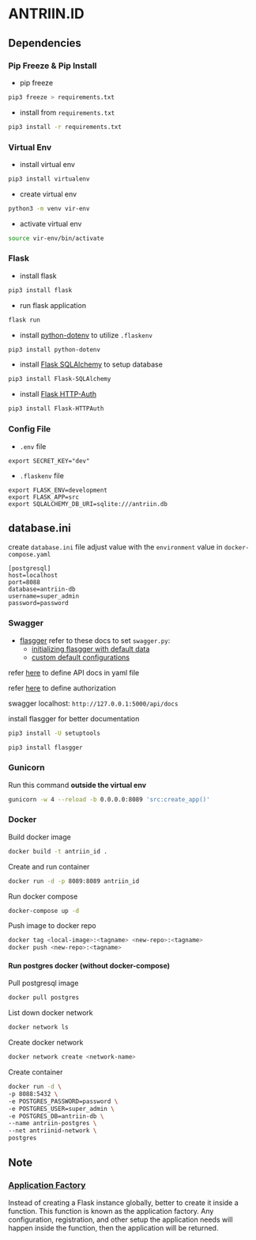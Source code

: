 # ANTRIIN.ID

## Dependencies

### Pip Freeze & Pip Install

* pip freeze
```sh
pip3 freeze > requirements.txt
```

* install from `requirements.txt`
```sh
pip3 install -r requirements.txt
```

### Virtual Env

* install virtual env
```sh
pip3 install virtualenv
```

* create virtual env
```sh
python3 -m venv vir-env
```

* activate virtual env
```sh
source vir-env/bin/activate
```

### Flask

* install flask
```sh
pip3 install flask
```

* run flask application
```sh
flask run
```

* install [python-dotenv](https://pypi.org/project/python-dotenv/) to utilize `.flaskenv`
```sh
pip3 install python-dotenv
```

* install [Flask SQLAlchemy](https://flask-sqlalchemy.palletsprojects.com/en/2.x/quickstart/#installation) to setup database
```sh
pip3 install Flask-SQLAlchemy
```

* install [Flask HTTP-Auth](https://flask-httpauth.readthedocs.io/en/latest/)
```sh
pip3 install Flask-HTTPAuth
```

### Config File

* `.env` file
```
export SECRET_KEY="dev"
```

* `.flaskenv` file
```
export FLASK_ENV=development
export FLASK_APP=src
export SQLALCHEMY_DB_URI=sqlite:///antriin.db
```

## database.ini
create `database.ini` file
adjust value with the `environment` value in `docker-compose.yaml`
```
[postgresql]
host=localhost
port=8088
database=antriin-db
username=super_admin
password=password
```

### Swagger

* [flasgger](https://github.com/flasgger/flasgger)
refer to these docs to set `swagger.py`:
    * [initializing flasgger with default data](https://github.com/flasgger/flasgger#initializing-flasgger-with-default-data)
    * [custom default configurations](https://github.com/flasgger/flasgger#customize-default-configurations)

refer [here](https://github.com/flasgger/flasgger#using-external-yaml-files) to define API docs in yaml file

refer [here](https://swagger.io/docs/specification/2-0/authentication/) to define authorization

swagger localhost: `http://127.0.0.1:5000/api/docs`

install flasgger for better documentation
```sh
pip3 install -U setuptools
```

```sh
pip3 install flasgger
```

### Gunicorn
Run this command **outside the virtual env**
```sh
gunicorn -w 4 --reload -b 0.0.0.0:8089 'src:create_app()'
```

### Docker
Build docker image
```sh
docker build -t antriin_id .
```

Create and run container
```sh
docker run -d -p 8089:8089 antriin_id
```

Run docker compose
```sh
docker-compose up -d
```

Push image to docker repo
```sh
docker tag <local-image>:<tagname> <new-repo>:<tagname>
docker push <new-repo>:<tagname>
```

#### Run postgres docker (without docker-compose)
Pull postgresql image
```sh
docker pull postgres
```

List down docker network
```sh
docker network ls
```

Create docker network
```sh
docker network create <network-name>
```

Create container
```sh
docker run -d \
-p 8088:5432 \
-e POSTGRES_PASSWORD=password \
-e POSTGRES_USER=super_admin \
-e POSTGRES_DB=antriin-db \
--name antriin-postgres \
--net antriinid-network \
postgres
```

## Note

### [Application Factory](https://flask.palletsprojects.com/en/2.1.x/tutorial/factory/)
Instead of creating a Flask instance globally, better to create it inside a function. This function is known as the application factory. Any configuration, registration, and other setup the application needs will happen inside the function, then the application will be returned.